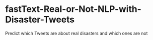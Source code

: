 # fastText-Real-or-Not-NLP-with-Disaster-Tweets
Predict which Tweets are about real disasters and which ones are not
